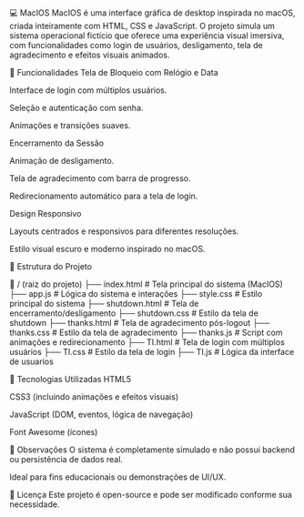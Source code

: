 💻 MacIOS
MacIOS é uma interface gráfica de desktop inspirada no macOS, criada inteiramente com HTML, CSS e JavaScript. O projeto simula um sistema operacional fictício que oferece uma experiência visual imersiva, com funcionalidades como login de usuários, desligamento, tela de agradecimento e efeitos visuais animados.

🧩 Funcionalidades
Tela de Bloqueio com Relógio e Data

Interface de login com múltiplos usuários.

Seleção e autenticação com senha.

Animações e transições suaves.

Encerramento da Sessão

Animação de desligamento.

Tela de agradecimento com barra de progresso.

Redirecionamento automático para a tela de login.

Design Responsivo

Layouts centrados e responsivos para diferentes resoluções.

Estilo visual escuro e moderno inspirado no macOS.

📂 Estrutura do Projeto

📁 / (raiz do projeto)
├── index.html          # Tela principal do sistema (MacIOS)
├── app.js              # Lógica do sistema e interações
├── style.css           # Estilo principal do sistema
├── shutdown.html       # Tela de encerramento/desligamento
├── shutdown.css        # Estilo da tela de shutdown
├── thanks.html         # Tela de agradecimento pós-logout
├── thanks.css          # Estilo da tela de agradecimento
├── thanks.js           # Script com animações e redirecionamento
├── TI.html             # Tela de login com múltiplos usuários
├── TI.css              # Estilo da tela de login
├── TI.js               # Lógica da interface de usuarios


🔧 Tecnologias Utilizadas
HTML5

CSS3 (incluindo animações e efeitos visuais)

JavaScript (DOM, eventos, lógica de navegação)

Font Awesome (ícones)

📌 Observações
O sistema é completamente simulado e não possui backend ou persistência de dados real.

Ideal para fins educacionais ou demonstrações de UI/UX.

📝 Licença
Este projeto é open-source e pode ser modificado conforme sua necessidade.

